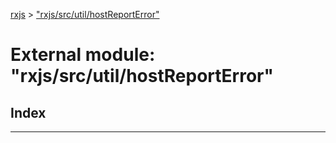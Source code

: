 [rxjs](../README.md) > ["rxjs/src/util/hostReportError"](../modules/_rxjs_src_util_hostreporterror_.md)

# External module: "rxjs/src/util/hostReportError"

## Index

---

